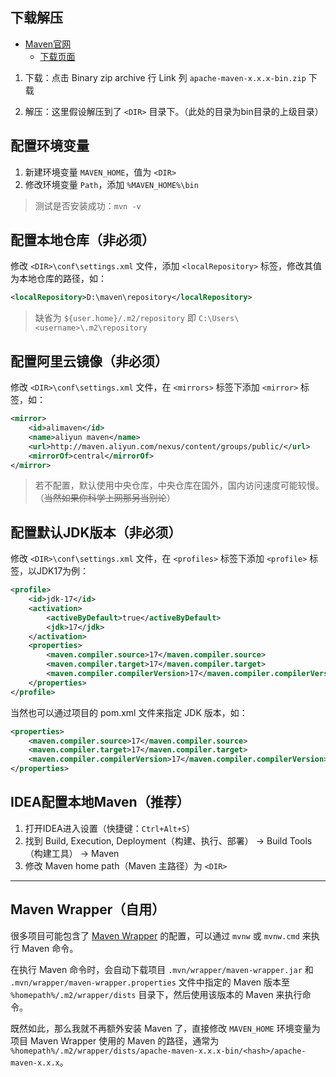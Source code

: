 ## 下载解压
- [Maven官网](https://maven.apache.org/)
  - [下载页面](https://maven.apache.org/download.cgi#files)

1. 下载：点击 Binary zip archive 行 Link 列 `apache-maven-x.x.x-bin.zip` 下载

2. 解压：这里假设解压到了 `<DIR>` 目录下。（此处的目录为bin目录的上级目录）


## 配置环境变量
1. 新建环境变量 `MAVEN_HOME`，值为 `<DIR>`
2. 修改环境变量 `Path`，添加 `%MAVEN_HOME%\bin`

> 测试是否安装成功：`mvn -v`


## 配置本地仓库（非必须）
修改 `<DIR>\conf\settings.xml` 文件，添加 `<localRepository>` 标签，修改其值为本地仓库的路径，如：
```xml
<localRepository>D:\maven\repository</localRepository>
```

> 缺省为 `${user.home}/.m2/repository` 即 `C:\Users\<username>\.m2\repository`


## 配置阿里云镜像（非必须）
修改 `<DIR>\conf\settings.xml` 文件，在 `<mirrors>` 标签下添加 `<mirror>` 标签，如：
```xml
<mirror>
    <id>alimaven</id>
    <name>aliyun maven</name>
    <url>http://maven.aliyun.com/nexus/content/groups/public/</url>
    <mirrorOf>central</mirrorOf>
</mirror>
```

> 若不配置，默认使用中央仓库，中央仓库在国外，国内访问速度可能较慢。（~~当然如果你科学上网那另当别论~~）


## 配置默认JDK版本（非必须）
修改 `<DIR>\conf\settings.xml` 文件，在 `<profiles>` 标签下添加 `<profile>` 标签，以JDK17为例：
```xml
<profile>
    <id>jdk-17</id>
    <activation>
        <activeByDefault>true</activeByDefault>
        <jdk>17</jdk>
    </activation>
    <properties>
        <maven.compiler.source>17</maven.compiler.source>
        <maven.compiler.target>17</maven.compiler.target>
        <maven.compiler.compilerVersion>17</maven.compiler.compilerVersion>
    </properties>
</profile>
```

当然也可以通过项目的 pom.xml 文件来指定 JDK 版本，如：
```xml
<properties>
    <maven.compiler.source>17</maven.compiler.source>
    <maven.compiler.target>17</maven.compiler.target>
    <maven.compiler.compilerVersion>17</maven.compiler.compilerVersion>
</properties>
```


## IDEA配置本地Maven（推荐）
1. 打开IDEA进入设置（快捷键：`Ctrl+Alt+S`）
2. 找到 Build, Execution, Deployment（构建、执行、部署） -> Build Tools（构建工具） -> Maven
3. 修改 Maven home path（Maven 主路径）为 `<DIR>`


---
## Maven Wrapper（自用）
很多项目可能包含了 [Maven Wrapper](https://maven.apache.org/wrapper/) 的配置，可以通过 `mvnw` 或 `mvnw.cmd` 来执行 Maven 命令。

在执行 Maven 命令时，会自动下载项目 `.mvn/wrapper/maven-wrapper.jar` 和 `.mvn/wrapper/maven-wrapper.properties` 文件中指定的 Maven 版本至 `%homepath%/.m2/wrapper/dists` 目录下，然后使用该版本的 Maven 来执行命令。

既然如此，那么我就不再额外安装 Maven 了，直接修改 `MAVEN_HOME` 环境变量为项目 Maven Wrapper 使用的 Maven 的路径，通常为 `%homepath%/.m2/wrapper/dists/apache-maven-x.x.x-bin/<hash>/apache-maven-x.x.x`。

